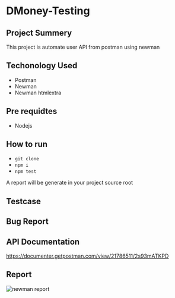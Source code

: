 # DMoney-Testing

## Project Summery
This project is automate user API from postman using newman

## Techonology Used
- Postman
- Newman
- Newman htmlextra

## Pre requidtes
- Nodejs

## How to run
- ``git clone``
- `` npm i ``
- `` npm test ``

A report will be generate in your project source root

## Testcase
<link>

## Bug Report
<link>

## API Documentation
https://documenter.getpostman.com/view/21786511/2s93mATKPD

## Report

![newman report](https://github.com/roshnirifa/DMoney-Testing/assets/74822231/6f6cdcdf-3d92-4f4b-8129-3cce2d3be885)
